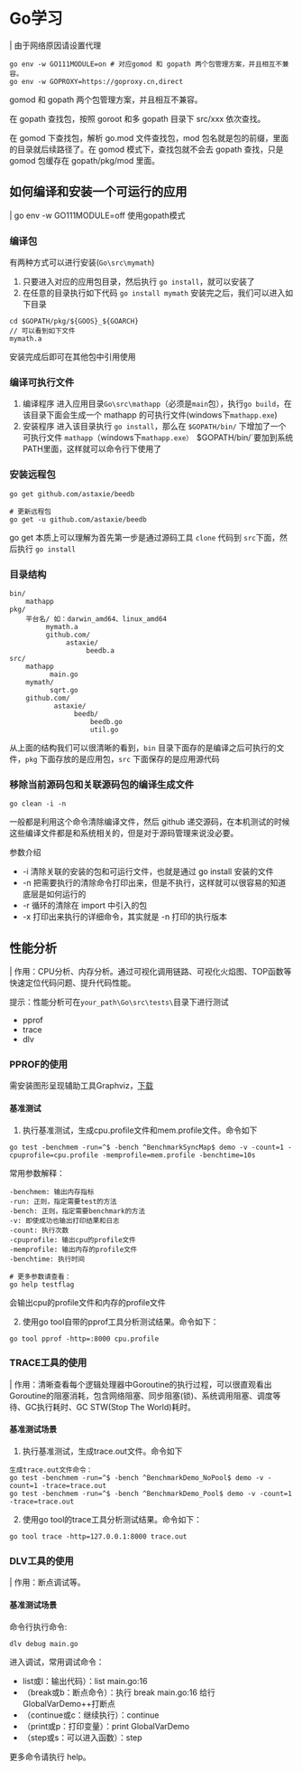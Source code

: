 # Go学习
| 由于网络原因请设置代理
```
go env -w GO111MODULE=on # 对应gomod 和 gopath 两个包管理方案，并且相互不兼容。
go env -w GOPROXY=https://goproxy.cn,direct
```

gomod 和 gopath 两个包管理方案，并且相互不兼容。

在 gopath 查找包，按照 goroot 和多 gopath 目录下 src/xxx 依次查找。

在 gomod 下查找包，解析 go.mod 文件查找包，mod 包名就是包的前缀，里面的目录就后续路径了。在 gomod 模式下，查找包就不会去 gopath 查找，只是 gomod 包缓存在 gopath/pkg/mod 里面。

## 如何编译和安装一个可运行的应用
| go env -w GO111MODULE=off 使用gopath模式
### 编译包
有两种方式可以进行安装(`Go\src\mymath`)
1. 只要进入对应的应用包目录，然后执行 `go install`，就可以安装了
2. 在任意的目录执行如下代码 `go install mymath`
安装完之后，我们可以进入如下目录
```
cd $GOPATH/pkg/${GOOS}_${GOARCH}
// 可以看到如下文件
mymath.a
```
安装完成后即可在其他包中引用使用

### 编译可执行文件
1. 编译程序
进入应用目录`Go\src\mathapp`（必须是`main`包），执行`go build`，在该目录下面会生成一个 mathapp 的可执行文件(windows下`mathapp.exe`)
2. 安装程序
进入该目录执行 `go install`，那么在 `$GOPATH/bin/` 下增加了一个可执行文件 `mathapp`（windows下`mathapp.exe）
`$GOPATH/bin/`要加到系统PATH里面，这样就可以命令行下使用了

### 安装远程包
```
go get github.com/astaxie/beedb

# 更新远程包
go get -u github.com/astaxie/beedb
```
go get 本质上可以理解为首先第一步是通过源码工具 `clone` 代码到 `src`下面，然后执行 `go install`

### 目录结构
```
bin/
    mathapp
pkg/
    平台名/ 如：darwin_amd64、linux_amd64
         mymath.a
         github.com/
              astaxie/
                   beedb.a
src/
    mathapp
          main.go
    mymath/
          sqrt.go
    github.com/
           astaxie/
                beedb/
                    beedb.go
                    util.go
```
从上面的结构我们可以很清晰的看到，`bin` 目录下面存的是编译之后可执行的文件，`pkg` 下面存放的是应用包，`src` 下面保存的是应用源代码

### 移除当前源码包和关联源码包的编译生成文件
```
go clean -i -n
```
一般都是利用这个命令清除编译文件，然后 github 递交源码，在本机测试的时候这些编译文件都是和系统相关的，但是对于源码管理来说没必要。

参数介绍
* -i 清除关联的安装的包和可运行文件，也就是通过 go install 安装的文件
* -n 把需要执行的清除命令打印出来，但是不执行，这样就可以很容易的知道底层是如何运行的
* -r 循环的清除在 import 中引入的包
* -x 打印出来执行的详细命令，其实就是 -n 打印的执行版本


## 性能分析
| 作用：CPU分析、内存分析。通过可视化调用链路、可视化火焰图、TOP函数等快速定位代码问题、提升代码性能。

提示：性能分析可在`your_path\Go\src\tests\`目录下进行测试

* pprof
* trace
* dlv

### PPROF的使用
需安装图形呈现辅助工具Graphviz，[下载](https://graphviz.gitlab.io/_pages/Download/Download_windows.html)
#### 基准测试

1. 执行基准测试，生成cpu.profile文件和mem.profile文件。命令如下
```
go test -benchmem -run=^$ -bench ^BenchmarkSyncMap$ demo -v -count=1 -cpuprofile=cpu.profile -memprofile=mem.profile -benchtime=10s
```
常用参数解释：
```
-benchmem: 输出内存指标
-run: 正则，指定需要test的方法
-bench: 正则，指定需要benchmark的方法
-v: 即使成功也输出打印结果和日志
-count: 执行次数
-cpuprofile: 输出cpu的profile文件
-memprofile: 输出内存的profile文件
-benchtime: 执行时间

# 更多参数请查看：
go help testflag
```
会输出cpu的profile文件和内存的profile文件

2. 使用go tool自带的pprof工具分析测试结果。命令如下：
```
go tool pprof -http=:8000 cpu.profile
```

### TRACE工具的使用
| 作用：清晰查看每个逻辑处理器中Goroutine的执行过程，可以很直观看出Goroutine的阻塞消耗，包含网络阻塞、同步阻塞(锁)、系统调用阻塞、调度等待、GC执行耗时、GC STW(Stop The World)耗时。

#### 基准测试场景
1. 执行基准测试，生成trace.out文件。命令如下
```
生成trace.out文件命令：
go test -benchmem -run=^$ -bench ^BenchmarkDemo_NoPool$ demo -v -count=1 -trace=trace.out 
go test -benchmem -run=^$ -bench ^BenchmarkDemo_Pool$ demo -v -count=1 -trace=trace.out 
```
2. 使用go tool的trace工具分析测试结果。命令如下：
```
go tool trace -http=127.0.0.1:8000 trace.out
```

### DLV工具的使用
| 作用：断点调试等。
#### 基准测试场景
命令行执行命令:
```
dlv debug main.go
```
进入调试，常用调试命令：

* list或l：输出代码）：list main.go:16
* （break或b：断点命令）：执行 break main.go:16 给行 GlobalVarDemo++打断点
* （continue或c：继续执行）：continue
* （print或p：打印变量）：print GlobalVarDemo
* （step或s：可以进入函数）：step

更多命令请执行 help。